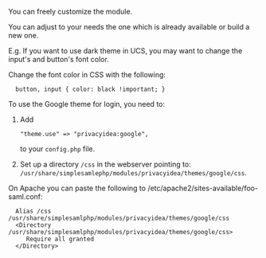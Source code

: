 You can freely customize the module.

You can adjust to your needs the one which is already available or build a new one.

E.g. If you want to use dark theme in UCS, you may want to change the input's and button's font color.

Change the font color in CSS with the following:

      button, input { color: black !important; }


To use the Google theme for login, you need to:

1. Add 

       "theme.use" => "privacyidea:google",
   
   to your ``config.php`` file.


2. Set up a directory ``/css`` in the webserver pointing to: ``/usr/share/simplesamlephp/modules/privacyidea/themes/google/css``. 


On Apache you can paste the following to /etc/apache2/sites-available/foo-saml.conf:
 
      Alias /css /usr/share/simplesamlphp/modules/privacyidea/themes/google/css
      <Directory /usr/share/simplesamlphp/modules/privacyidea/themes/google/css>
         Require all granted
      </Directory>